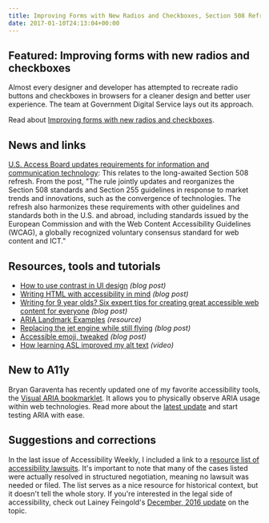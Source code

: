 ```yaml
---
title: Improving Forms with New Radios and Checkboxes, Section 508 Refresh Update, Accessible Emoji, Tweaked and More
date: 2017-01-10T24:13:04+00:00
---
```


## Featured: Improving forms with new radios and checkboxes

Almost every designer and developer has attempted to recreate radio buttons and checkboxes in browsers for a cleaner design and better user experience. The team at Government Digital Service lays out its approach.

Read about [Improving forms with new radios and checkboxes](https://gdstechnology.blog.gov.uk/2016/12/13/improving-forms-with-new-radios-and-checkboxes/).

## News and links

[U.S. Access Board updates requirements for information and communication technology](https://www.access-board.gov/news/1889-access-board-updates-requirements-for-information-and-communication-technology): This relates to the long-awaited Section 508 refresh. From the post, "The rule jointly updates and reorganizes the Section 508 standards and Section 255 guidelines in response to market trends and innovations, such as the convergence of technologies. The refresh also harmonizes these requirements with other guidelines and standards both in the U.S. and abroad, including standards issued by the European Commission and with the Web Content Accessibility Guidelines (WCAG), a globally recognized voluntary consensus standard for web content and ICT."

## Resources, tools and tutorials

* [How to use contrast in UI design](https://blog.prototypr.io/how-contrast-works-in-ui-design-21bf75a5a2bf) _(blog post)_
* [Writing HTML with accessibility in mind](https://medium.com/@matuzo/writing-html-with-accessibility-in-mind-a62026493412) _(blog post)_
* [Writing for 9 year olds? Six expert tips for creating great accessible web content for everyone](https://www.abilitynet.org.uk/news-blogs/writing-9-year-olds-six-expert-tips-creating-great-accessible-web-content-everyone) _(blog post)_
* [ARIA Landmark Examples](http://w3c.github.io/aria-practices/examples/landmarks/index.html) _(resource)_
* [Replacing the jet engine while still flying](http://jensimmons.com/post/jan-4-2017/replacing-jet-engine-while-still-flying) _(blog post)_
* [Accessible emoji, tweaked](http://adrianroselli.com/2016/12/accessible-emoji-tweaked.html) _(blog post)_
* [How learning ASL improved my alt text](https://www.youtube.com/watch?v=gHOYghYYNIM) _(video)_

## New to A11y

Bryan Garaventa has recently updated one of my favorite accessibility tools, the [Visual ARIA bookmarklet](http://whatsock.com/training/matrices/visual-aria.htm). It allows you to physically observe ARIA usage within web technologies. Read more about the [latest update](https://www.linkedin.com/pulse/visual-aria-update-11-sync-bryan-garaventa) and start testing ARIA with ease.

## Suggestions and corrections

In the last issue of Accessibility Weekly, I included a link to a [resource list of accessibility lawsuits](http://karlgroves.github.io/a11y-lawsuits/lawsuits.html). It's important to note that many of the cases listed were actually resolved in structured negotiation, meaning no lawsuit was needed or filed. The list serves as a nice resource for historical context, but it doesn't tell the whole story. If you're interested in the legal side of accessibility, check out Lainey Feingold's [December, 2016 update](http://www.lflegal.com/2016/12/legal-update-december16/) on the topic.